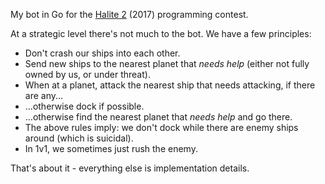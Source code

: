 My bot in Go for the [Halite 2](https://halite.io/) (2017) programming contest.

At a strategic level there's not much to the bot. We have a few principles:

* Don't crash our ships into each other.
* Send new ships to the nearest planet that *needs help* (either not fully owned by us, or under threat).
* When at a planet, attack the nearest ship that needs attacking, if there are any...
* ...otherwise dock if possible.
* ...otherwise find the nearest planet that *needs help* and go there.
* The above rules imply: we don't dock while there are enemy ships around (which is suicidal).
* In 1v1, we sometimes just rush the enemy.

That's about it - everything else is implementation details.
